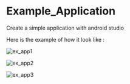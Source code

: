 # Example_Application

Create a simple application with android studio

Here is the example of how it look like : 

![ex_app1](https://user-images.githubusercontent.com/113985744/233755900-c0fddc01-85c6-4e2b-9442-869889b477a9.png)

![ex_app2](https://user-images.githubusercontent.com/113985744/233755982-90066632-ffe1-4bb8-ac57-4205cbcb80ea.png)

![ex_app3](https://user-images.githubusercontent.com/113985744/233756084-6df650ee-6303-40b0-8bdf-40ae4cbddda6.png)
